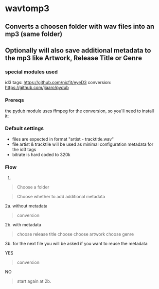 # wavtomp3

## Converts a choosen folder with wav files into an mp3 (same folder)
## Optionally will also save additional metadata to the mp3 like Artwork, Release Title or Genre

### special modules used
id3 tags: https://github.com/nicfit/eyeD3
conversion: https://github.com/jiaaro/pydub

### Prereqs
the pydub module uses ffmpeg for the conversion, so you'll need to install it:

[mac]: https://github.com/fluent-ffmpeg/node-fluent-ffmpeg/wiki/Installing-ffmpeg-on-Mac-OS-X
[windows]: https://windowsloop.com/install-ffmpeg-windows-10/
[linux]: https://linuxize.com/post/how-to-install-ffmpeg-on-debian-9/

### Default settings
- files are expected in format "artist - tracktitle.wav"
- file artist & tracktile will be used as minimal configuration metadata for the id3 tags
- bitrate is hard coded to 320k

### Flow

1.

> Choose a folder

> Choose whether to add additional metadata

2a. without metadata 

> conversion

2b. with metadata

> choose release title
> choose choose artwork
> choose genre

3b. for the next file you will be asked if you want to reuse the metadata

YES

> conversion

NO

> start again at 2b.
